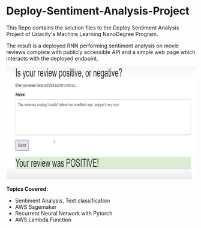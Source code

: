 # Deploy-Sentiment-Analysis-Project

This Repo contains the solution files to the Deploy Sentiment Analysis Project of Udacity's Machine Learning NanoDegree Program.


The result is a deployed RNN performing sentiment analysis on movie reviews complete with publicly accessible API and a simple web page which interacts with the deployed endpoint. 

<img src="https://github.com/abyanjan/Deploy-Sentiment-Analysis-Project/blob/master/sentiment_analysis_web_app.PNG" width='600' height='300'>

**Topics Covered:**
- Sentiment Analysis, Text classification
- AWS Sagemaker
- Recurrent Neural Network with Pytorch
- AWS Lambda Function

